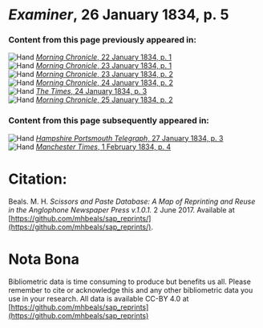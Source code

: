 # *Examiner*, 26 January 1834, p. 5  
  
### Content from this page previously appeared in:  
![Hand](http://scissorsandpaste.net/wp-content/uploads/2017/06/smallhandpointer.png) [*Morning Chronicle*, 22 January 1834, p. 1](https://mhbeals.github.io/sap_html/Morning-Chronicle/Morning-Chronicle-22-January-1834-p-1)  
![Hand](http://scissorsandpaste.net/wp-content/uploads/2017/06/smallhandpointer.png) [*Morning Chronicle*, 23 January 1834, p. 1](https://mhbeals.github.io/sap_html/Morning-Chronicle/Morning-Chronicle-23-January-1834-p-1)  
![Hand](http://scissorsandpaste.net/wp-content/uploads/2017/06/smallhandpointer.png) [*Morning Chronicle*, 23 January 1834, p. 2](https://mhbeals.github.io/sap_html/Morning-Chronicle/Morning-Chronicle-23-January-1834-p-2)  
![Hand](http://scissorsandpaste.net/wp-content/uploads/2017/06/smallhandpointer.png) [*Morning Chronicle*, 24 January 1834, p. 2](https://mhbeals.github.io/sap_html/Morning-Chronicle/Morning-Chronicle-24-January-1834-p-2)  
![Hand](http://scissorsandpaste.net/wp-content/uploads/2017/06/smallhandpointer.png) [*The Times*, 24 January 1834, p. 3](https://mhbeals.github.io/sap_html/The-Times/The-Times-24-January-1834-p-3)  
![Hand](http://scissorsandpaste.net/wp-content/uploads/2017/06/smallhandpointer.png) [*Morning Chronicle*, 25 January 1834, p. 2](https://mhbeals.github.io/sap_html/Morning-Chronicle/Morning-Chronicle-25-January-1834-p-2)  
  
### Content from this page subsequently appeared in:  
![Hand](http://scissorsandpaste.net/wp-content/uploads/2017/06/smallhandpointer.png) [*Hampshire Portsmouth Telegraph*, 27 January 1834, p. 3](https://mhbeals.github.io/sap_html/Hampshire-Portsmouth-Telegraph/Hampshire-Portsmouth-Telegraph-27-January-1834-p-3)  
![Hand](http://scissorsandpaste.net/wp-content/uploads/2017/06/smallhandpointer.png) [*Manchester Times*, 1 February 1834, p. 4](https://mhbeals.github.io/sap_html/Manchester-Times/Manchester-Times-1-February-1834-p-4)  


# Citation: 

Beals. M. H. *Scissors and Paste Database: A Map of Reprinting and Reuse in the Anglophone Newspaper Press v.1.0.1.* 2 June 2017. Available at [https://github.com/mhbeals/sap_reprints/](https://github.com/mhbeals/sap_reprints/). 

# Nota Bona

Bibliometric data is time consuming to produce but benefits us all. Please remember to cite or acknowledge this and any other bibliometric data you use in your research. All data is available CC-BY 4.0 at [https://github.com/mhbeals/sap_reprints](https://github.com/mhbeals/sap_reprints)